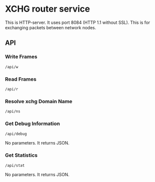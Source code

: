 # XCHG router service
This is HTTP-server. It uses port 8084 (HTTP 1.1 without SSL).
This is for exchanging packets between network nodes.

## API
### Write Frames
```
/api/w
```
### Read Frames
```
/api/r
```
### Resolve xchg Domain Name
```
/api/ns
```
### Get Debug Information
```
/api/debug
```
No parameters. It returns JSON.
### Get Statistics
```
/api/stat
```
No parameters. It returns JSON.

